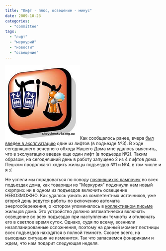 ```yaml
---
title: "Лифт - плюс, освещение - минус"
date: 2009-10-23
categories: 
  - "committee"
tags: 
  - "лифт"
  - "меркурий"
  - "новости"
  - "освещение"
---
```


![Лифт VS освещение](/wp-content/uploads/2009/10/compare-1.jpg "Лифт VS освещение")Как сообщалось ранее, вчера [был введен в эксплуатацию](http://shevchenko4a.brovary.org/elevators-first-ready/) один из лифтов (в подъезде №3). В ходе сегодняшнего вечернего обхода Нашего Дома мне удалось выяснить, что в экслуатацию введен еще один лифт (в подъезде №2). Таким образом, на сегодняшний день в работу запущено 2 из 4 лифтов дома. Пешком продолжают ходить жильцы подъездов №1 и №4, в том числе и я :(

Не успели мы порадоваться по поводу [появившихся лампочек](http://shevchenko4a.brovary.org/our-first-victory/) во всех подъездах дома, как товарищи из "Меркурия" подкинули нам новый сюрприз: ни в одном из подъездов включить освещение НЕВОЗМОЖНО. Как удалось узнать из компетентных источников, уже второй день ведутся работы по включению автомата энергосбережения, о котором упоминалось в [коллективном письме](http://shevchenko4a.brovary.org/official-letter-text/) жильцов дома. Это устройство должно автоматически включать освещение во всех подъездах при наступлении темноты и отключать его в светлое время суток. Однако, судя по всему, возникли незапланированные осложнения, поэтому на данный момент лестницы всех подъездов находятся в полной темноте. Скорее всего, на выходных ситуация не изменится. Так что запасаемся фонариками и ждем, что нам подарит следующая неделя. <!--more-->
